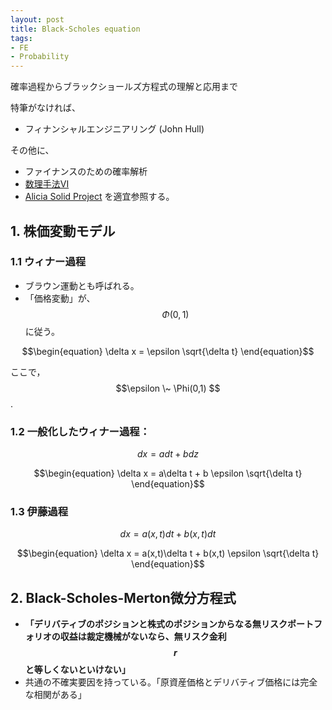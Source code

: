 ```yaml
---
layout: post
title: Black-Scholes equation
tags: 
- FE 
- Probability
---
```


<script src="https://cdn.mathjax.org/mathjax/latest/MathJax.js?config=TeX-AMS-MML_HTMLorMML" type="text/javascript"></script>
確率過程からブラックショールズ方程式の理解と応用まで

特筆がなければ、
* フィナンシャルエンジニアリング (John Hull) 

その他に、
* ファイナンスのための確率解析
* [数理手法VI](https://ocwx.ocw.u-tokyo.ac.jp/course_11403/)
* [Alicia Solid Project](https://www.youtube.com/watch?v=NE1W0wJH8q8) 
を適宜参照する。


## 1. 株価変動モデル

### 1.1 ウィナー過程
- ブラウン運動とも呼ばれる。
- 「価格変動」が、$$\Phi(0,1) $$に従う。

$$\begin{equation}
\delta x = \epsilon \sqrt{\delta t}
\end{equation}$$

ここで，$$\epsilon \~ \Phi(0,1) $$ . 


### 1.2 一般化したウィナー過程：

$$\begin{equation}
dx = adt + bdz
\end{equation}$$



$$\begin{equation}
\delta x = a\delta t + b \epsilon \sqrt{\delta t}
\end{equation}$$

### 1.3 伊藤過程


$$\begin{equation}
dx = a(x,t) dt + b(x,t)dt
\end{equation}$$


$$\begin{equation}
\delta x = a(x,t)\delta t + b(x,t) \epsilon \sqrt{\delta t}
\end{equation}$$



### 

## 2. Black-Scholes-Merton微分方程式

- **「デリバティブのポジションと株式のポジションからなる無リスクポートフォリオの収益は裁定機械がないなら、無リスク金利$$r$$と等しくないといけない」**
- 共通の不確実要因を持っている。「原資産価格とデリバティブ価格には完全な相関がある」




